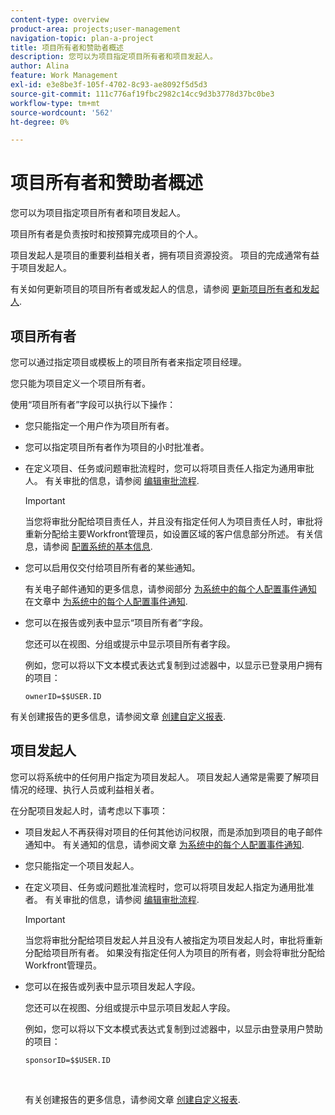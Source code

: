 ```yaml
---
content-type: overview
product-area: projects;user-management
navigation-topic: plan-a-project
title: 项目所有者和赞助者概述
description: 您可以为项目指定项目所有者和项目发起人。
author: Alina
feature: Work Management
exl-id: e3e8be3f-105f-4702-8c93-ae8092f5d5d3
source-git-commit: 111c776af19fbc2982c14cc9d3b3778d37bc0be3
workflow-type: tm+mt
source-wordcount: '562'
ht-degree: 0%

---
```


# 项目所有者和赞助者概述

<!-- Audited: 1/2024 -->

您可以为项目指定项目所有者和项目发起人。

项目所有者是负责按时和按预算完成项目的个人。

项目发起人是项目的重要利益相关者，拥有项目资源投资。 项目的完成通常有益于项目发起人。

有关如何更新项目的项目所有者或发起人的信息，请参阅 [更新项目所有者和发起人](../../../manage-work/projects/planning-a-project/update-project-owners-and-sponsors.md).

## 项目所有者

您可以通过指定项目或模板上的项目所有者来指定项目经理。

您只能为项目定义一个项目所有者。

使用“项目所有者”字段可以执行以下操作：

* 您只能指定一个用户作为项目所有者。
* 您可以指定项目所有者作为项目的小时批准者。
* 在定义项目、任务或问题审批流程时，您可以将项目责任人指定为通用审批人。 有关审批的信息，请参阅 [编辑审批流程](../../../administration-and-setup/customize-workfront/configure-approval-milestone-processes/edit-an-approval-process.md).

  >[!IMPORTANT]
  >
  >当您将审批分配给项目责任人，并且没有指定任何人为项目责任人时，审批将重新分配给主要Workfront管理员，如设置区域的客户信息部分所述。 有关信息，请参阅 [配置系统的基本信息](../../../administration-and-setup/get-started-wf-administration/configure-basic-info.md).
  >


* 您可以启用仅交付给项目所有者的某些通知。

  有关电子邮件通知的更多信息，请参阅部分 [为系统中的每个人配置事件通知](../../../administration-and-setup/manage-workfront/emails/configure-event-notifications-for-everyone-in-the-system.md#modify) 在文章中 [为系统中的每个人配置事件通知](../../../administration-and-setup/manage-workfront/emails/configure-event-notifications-for-everyone-in-the-system.md).

* 您可以在报告或列表中显示“项目所有者”字段。

  您还可以在视图、分组或提示中显示项目所有者字段。

  例如，您可以将以下文本模式表达式复制到过滤器中，以显示已登录用户拥有的项目： 

  ```
  ownerID=$$USER.ID
  ```

有关创建报告的更多信息，请参阅文章 [创建自定义报表](../../../reports-and-dashboards/reports/creating-and-managing-reports/create-custom-report.md).

<!--
<div data-mc-conditions="QuicksilverOrClassic.Draft mode">
<h2>Update the Project Owner of a project</h2>
<p>(NOTE:&nbsp;drafted and moved to its own article)</p>
<ol>
<li value="1">Go to the project you want to update.</li>
<li value="2"> Click <strong>Project Details</strong> in the left panel. </li>
<li value="3"> Click&nbsp;the <strong>Edit</strong> icon <img src="assets/qs-edit-icon.png"> in the upper-right corner of the Project&nbsp;Details area, then click&nbsp;<strong>Overview</strong>.  </li>
<li value="4"> <p>Specify the name of a user for the <strong>Project Owner</strong> field.</p> <p>Only active users can be specified as Project Owners.</p> </li>
<li value="5"> Click&nbsp;<strong>Save Changes</strong>. </li>
</ol>
</div>
-->

## 项目发起人

您可以将系统中的任何用户指定为项目发起人。 项目发起人通常是需要了解项目情况的经理、执行人员或利益相关者。

在分配项目发起人时，请考虑以下事项：

* 项目发起人不再获得对项目的任何其他访问权限，而是添加到项目的电子邮件通知中。 有关通知的信息，请参阅文章 [为系统中的每个人配置事件通知](../../../administration-and-setup/manage-workfront/emails/configure-event-notifications-for-everyone-in-the-system.md).

* 您只能指定一个项目发起人。
* 在定义项目、任务或问题批准流程时，您可以将项目发起人指定为通用批准者。 有关审批的信息，请参阅 [编辑审批流程](../../../administration-and-setup/customize-workfront/configure-approval-milestone-processes/edit-an-approval-process.md).

  >[!IMPORTANT]
  >
  >当您将审批分配给项目发起人并且没有人被指定为项目发起人时，审批将重新分配给项目所有者。 如果没有指定任何人为项目的所有者，则会将审批分配给Workfront管理员。

* 您可以在报告或列表中显示项目发起人字段。

  您还可以在视图、分组或提示中显示项目发起人字段。

  例如，您可以将以下文本模式表达式复制到过滤器中，以显示由登录用户赞助的项目：

  ```
  sponsorID=$$USER.ID
  ```

   

  有关创建报告的更多信息，请参阅文章 [创建自定义报表](../../../reports-and-dashboards/reports/creating-and-managing-reports/create-custom-report.md).

<!--
<div data-mc-conditions="QuicksilverOrClassic.Draft mode">
<h2>Update the Project Sponsor of a project </h2>
<p>(NOTE: drafted and moved to its own article) </p>
<ol>
<li value="1">Go to the Project you want to update.</li>
<li value="2"> Click <strong>Project Details</strong> in the left panel. </li>
<li value="3"> Click&nbsp;the <strong>Edit</strong> icon <img src="assets/qs-edit-icon.png"> in the upper-right corner of the Project&nbsp;Details area, then click&nbsp;<strong>Overview</strong>.  </li>
<li value="4"> <p>Specify the name of a user for the <strong>Project Sponsor</strong> field.</p> <p>Only active users can be specified as Project Sponsors.</p> </li>
<li value="5"> Click&nbsp;<strong>Save Changes</strong>. </li>
</ol>
</div>
-->
